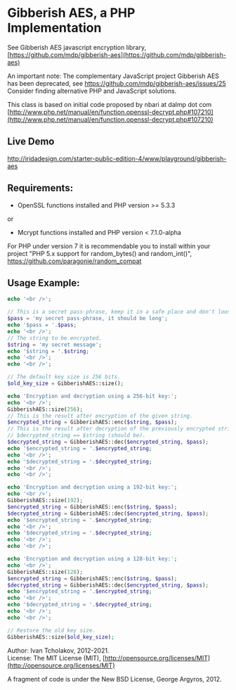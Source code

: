 Gibberish AES, a PHP Implementation
===================================

See Gibberish AES javascript encryption library, [https://github.com/mdp/gibberish-aes](https://github.com/mdp/gibberish-aes)

An important note: The complementary JavaScript project Gibberish AES has been
deprecated, see https://github.com/mdp/gibberish-aes/issues/25  
Consider finding alternative PHP and JavaScript solutions.

This class is based on initial code proposed by nbari at dalmp dot com
[http://www.php.net/manual/en/function.openssl-decrypt.php#107210](http://www.php.net/manual/en/function.openssl-decrypt.php#107210)

Live Demo
---------

http://iridadesign.com/starter-public-edition-4/www/playground/gibberish-aes

Requirements:
-----------------------------------

- OpenSSL functions installed and PHP version >= 5.3.3

or

- Mcrypt functions installed and PHP version < 7.1.0-alpha

For PHP under version 7 it is recommendable you to install within your project
"PHP 5.x support for random_bytes() and random_int()",
https://github.com/paragonie/random_compat

Usage Example:
-----------------------------------

```php
echo '<br />';

// This is a secret pass-phrase, keep it in a safe place and don't loose it.
$pass = 'my secret pass-phrase, it should be long';
echo '$pass = '.$pass;
echo '<br />';
// The string to be encrypted.
$string = 'my secret message';
echo '$string = '.$string;
echo '<br />';
echo '<br />';

// The default key size is 256 bits.
$old_key_size = GibberishAES::size();

echo 'Encryption and decryption using a 256-bit key:';
echo '<br />';
GibberishAES::size(256);
// This is the result after encryption of the given string.
$encrypted_string = GibberishAES::enc($string, $pass);
// This is the result after decryption of the previously encrypted string.
// $decrypted_string == $string (should be).
$decrypted_string = GibberishAES::dec($encrypted_string, $pass);
echo '$encrypted_string = '.$encrypted_string;
echo '<br />';
echo '$decrypted_string = '.$decrypted_string;
echo '<br />';
echo '<br />';

echo 'Encryption and decryption using a 192-bit key:';
echo '<br />';
GibberishAES::size(192);
$encrypted_string = GibberishAES::enc($string, $pass);
$decrypted_string = GibberishAES::dec($encrypted_string, $pass);
echo '$encrypted_string = '.$encrypted_string;
echo '<br />';
echo '$decrypted_string = '.$decrypted_string;
echo '<br />';
echo '<br />';

echo 'Encryption and decryption using a 128-bit key:';
echo '<br />';
GibberishAES::size(128);
$encrypted_string = GibberishAES::enc($string, $pass);
$decrypted_string = GibberishAES::dec($encrypted_string, $pass);
echo '$encrypted_string = '.$encrypted_string;
echo '<br />';
echo '$decrypted_string = '.$decrypted_string;
echo '<br />';
echo '<br />';

// Restore the old key size.
GibberishAES::size($old_key_size);
```

Author: Ivan Tcholakov, 2012-2021.  
License: The MIT License (MIT), [http://opensource.org/licenses/MIT](http://opensource.org/licenses/MIT)

A fragment of code is under the New BSD License, George Argyros, 2012.
